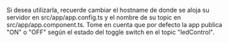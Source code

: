 Si desea utilizarla, recuerde cambiar el hostname de donde se aloja su servidor en src/app/app.config.ts y el nombre de su topic en src/app/app.component.ts.
Tome en cuenta que por defecto la app publica "ON" o "OFF" según el estado del toggle switch en el topic "ledControl".
